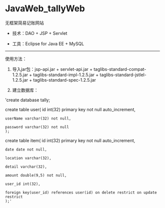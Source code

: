 # JavaWeb_tallyWeb
 无框架简易记账网站

* 技术：DAO + JSP + Servlet

* 工具：Eclipse for Java EE + MySQL

***

 使用方法：

1. 导入jar包：jsp-api.jar + servlet-api.jar + taglibs-standard-compat-1.2.5.jar + taglibs-standard-impl-1.2.5.jar + taglibs-standard-jstlel-1.2.5.jar + taglibs-standard-spec-1.2.5.jar 
 

2. 建立数据库：

 'create database tally;


 create table user(
	id int(32) primary key not null auto_increment,

	userName varchar(32) not null,
	
	password varchar(32) not null
	);


 create table item(
	id int(32) primary key not null auto_increment,

	date date not null,

	location varchar(32),

	detail varchar(32),

	amount double(9,5) not null,

	user_id int(32),
	
	foreign key(user_id) references user(id) on delete restrict on update restrict
	);'
